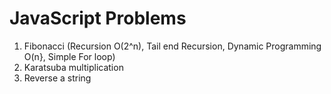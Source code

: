 # JavaScript Problems
1. Fibonacci (Recursion O(2^n), Tail end Recursion, Dynamic Programming O(n}, Simple For loop)
2. Karatsuba multiplication
3. Reverse a string


